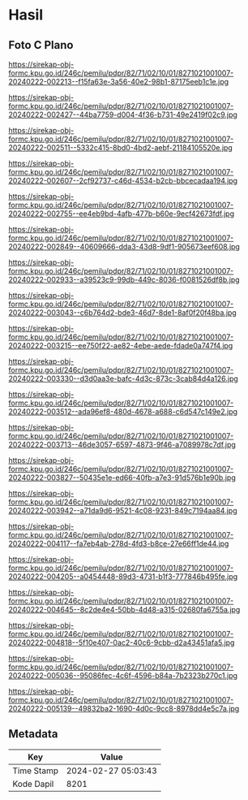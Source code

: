 # Hasil

## Foto C Plano

https://sirekap-obj-formc.kpu.go.id/246c/pemilu/pdpr/82/71/02/10/01/8271021001007-20240222-002213--f15fa63e-3a56-40e2-98b1-87175eeb1c1e.jpg

https://sirekap-obj-formc.kpu.go.id/246c/pemilu/pdpr/82/71/02/10/01/8271021001007-20240222-002427--44ba7759-d004-4f36-b731-49e2419f02c9.jpg

https://sirekap-obj-formc.kpu.go.id/246c/pemilu/pdpr/82/71/02/10/01/8271021001007-20240222-002511--5332c415-8bd0-4bd2-aebf-21184105520e.jpg

https://sirekap-obj-formc.kpu.go.id/246c/pemilu/pdpr/82/71/02/10/01/8271021001007-20240222-002607--2cf92737-c46d-4534-b2cb-bbcecadaa194.jpg

https://sirekap-obj-formc.kpu.go.id/246c/pemilu/pdpr/82/71/02/10/01/8271021001007-20240222-002755--ee4eb9bd-4afb-477b-b60e-9ecf42673fdf.jpg

https://sirekap-obj-formc.kpu.go.id/246c/pemilu/pdpr/82/71/02/10/01/8271021001007-20240222-002849--40609666-dda3-43d8-9df1-905673eef608.jpg

https://sirekap-obj-formc.kpu.go.id/246c/pemilu/pdpr/82/71/02/10/01/8271021001007-20240222-002933--a39523c9-99db-449c-8036-f0081526df8b.jpg

https://sirekap-obj-formc.kpu.go.id/246c/pemilu/pdpr/82/71/02/10/01/8271021001007-20240222-003043--c6b764d2-bde3-46d7-8de1-8af0f20f48ba.jpg

https://sirekap-obj-formc.kpu.go.id/246c/pemilu/pdpr/82/71/02/10/01/8271021001007-20240222-003215--ee750f22-ae82-4ebe-aede-fdade0a747f4.jpg

https://sirekap-obj-formc.kpu.go.id/246c/pemilu/pdpr/82/71/02/10/01/8271021001007-20240222-003330--d3d0aa3e-bafc-4d3c-873c-3cab84d4a126.jpg

https://sirekap-obj-formc.kpu.go.id/246c/pemilu/pdpr/82/71/02/10/01/8271021001007-20240222-003512--ada96ef8-480d-4678-a688-c6d547c149e2.jpg

https://sirekap-obj-formc.kpu.go.id/246c/pemilu/pdpr/82/71/02/10/01/8271021001007-20240222-003713--46de3057-6597-4873-9f46-a7089978c7df.jpg

https://sirekap-obj-formc.kpu.go.id/246c/pemilu/pdpr/82/71/02/10/01/8271021001007-20240222-003827--50435e1e-ed66-40fb-a7e3-91d576b1e90b.jpg

https://sirekap-obj-formc.kpu.go.id/246c/pemilu/pdpr/82/71/02/10/01/8271021001007-20240222-003942--a71da9d6-9521-4c08-9231-849c7194aa84.jpg

https://sirekap-obj-formc.kpu.go.id/246c/pemilu/pdpr/82/71/02/10/01/8271021001007-20240222-004117--fa7eb4ab-278d-4fd3-b8ce-27e66ff1de44.jpg

https://sirekap-obj-formc.kpu.go.id/246c/pemilu/pdpr/82/71/02/10/01/8271021001007-20240222-004205--a0454448-89d3-4731-b1f3-777846b495fe.jpg

https://sirekap-obj-formc.kpu.go.id/246c/pemilu/pdpr/82/71/02/10/01/8271021001007-20240222-004645--8c2de4e4-50bb-4d48-a315-02680fa6755a.jpg

https://sirekap-obj-formc.kpu.go.id/246c/pemilu/pdpr/82/71/02/10/01/8271021001007-20240222-004818--5f10e407-0ac2-40c6-9cbb-d2a43451afa5.jpg

https://sirekap-obj-formc.kpu.go.id/246c/pemilu/pdpr/82/71/02/10/01/8271021001007-20240222-005036--95086fec-4c6f-4596-b84a-7b2323b270c1.jpg

https://sirekap-obj-formc.kpu.go.id/246c/pemilu/pdpr/82/71/02/10/01/8271021001007-20240222-005139--49832ba2-1690-4d0c-9cc8-8978dd4e5c7a.jpg


## Metadata

| Key        | Value               |
| ---------- | ------------------- |
| Time Stamp | 2024-02-27 05:03:43 |
| Kode Dapil | 8201                |



